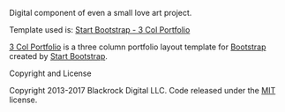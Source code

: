 Digital component of even a small love art project.

Template used is: [Start Bootstrap - 3 Col Portfolio](https://startbootstrap.com/template-overviews/3-col-portfolio/)

[3 Col Portfolio](https://startbootstrap.com/template-overviews/3-col-portfolio/) is a three column portfolio layout template for [Bootstrap](http://getbootstrap.com/) created by [Start Bootstrap](https://startbootstrap.com/).

Copyright and License

Copyright 2013-2017 Blackrock Digital LLC. Code released under the [MIT](https://github.com/BlackrockDigital/startbootstrap-3-col-portfolio/blob/gh-pages/LICENSE) license.
